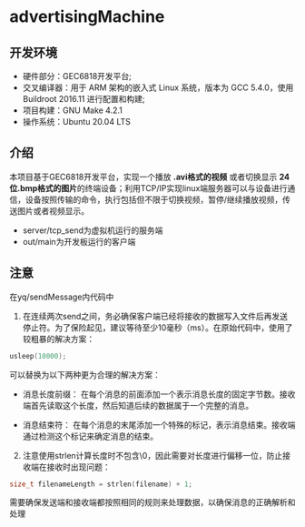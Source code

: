 # advertisingMachine

## 开发环境
- 硬件部分：GEC6818开发平台;
- 交叉编译器：用于 ARM 架构的嵌入式 Linux 系统，版本为 GCC 5.4.0，使用 Buildroot 2016.11 进行配置和构建;
- 项目构建：GNU Make 4.2.1
- 操作系统：Ubuntu 20.04 LTS

## 介绍
本项目基于GEC6818开发平台，实现一个播放 **.avi格式的视频** 或者切换显示 **24位.bmp格式的图片**的终端设备；利用TCP/IP实现linux端服务器可以与设备进行通信，设备按照传输的命令，执行包括但不限于切换视频，暂停/继续播放视频，传送图片或者视频显示。
- server/tcp_send为虚拟机运行的服务端
- out/main为开发板运行的客户端

## 注意
在yq/sendMessage内代码中
1. 在连续两次send之间，务必确保客户端已经将接收的数据写入文件后再发送停止符。为了保险起见，建议等待至少10毫秒（ms）。在原始代码中，使用了较粗暴的解决方案：
```c
usleep(10000);
```
可以替换为以下两种更为合理的解决方案：

- 消息长度前缀： 在每个消息的前面添加一个表示消息长度的固定字节数。接收端首先读取这个长度，然后知道后续的数据属于一个完整的消息。

- 消息结束符： 在每个消息的末尾添加一个特殊的标记，表示消息结束。接收端通过检测这个标记来确定消息的结束。  

2. 注意使用strlen计算长度时不包含\0，因此需要对长度进行偏移一位，防止接收端在接收时出现问题：
```c
size_t filenameLength = strlen(filename) + 1;
```
需要确保发送端和接收端都按照相同的规则来处理数据，以确保消息的正确解析和处理